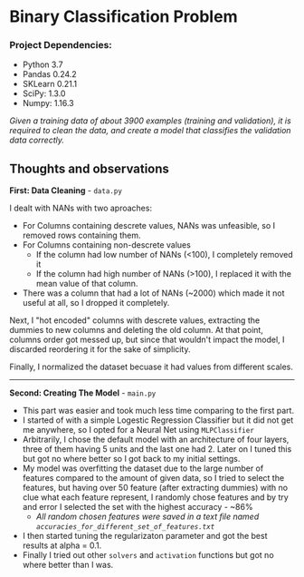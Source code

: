# Binary Classification Problem

### Project Dependencies:

- Python 3.7
- Pandas 0.24.2 
- SKLearn 0.21.1
- SciPy: 1.3.0
- Numpy: 1.16.3

*Given a training data of about 3900 examples (training and validation), it is required to clean the data, and create a model that classifies the validation data correctly.*

## Thoughts and observations

**First: Data Cleaning** - `data.py`

I dealt with NANs with two aproaches:

- For Columns containing descrete values, NANs was unfeasible, so I removed rows containing them.
- For Columns containing non-descrete values
	- If the column had low number of NANs (<100), I completely removed it
	- If the column had high number of NANs (>100), I replaced it with the mean value of that column.
- There was a column that had a lot of NANs (~2000) which made it not useful at all, so I dropped it completely.


Next, I "hot encoded" columns with descrete values, extracting the dummies to new columns and deleting the old column.
At that point, columns order got messed up, but since that wouldn't impact the model, I discarded reordering it for the sake of simplicity.

Finally, I normalized the dataset becuase it had values from different scales.

-------------

**Second: Creating The Model** - `main.py`

- This part was easier and took much less time comparing to the first part.
- I started of with a simple Logestic Regression Classifier but it did not get me anywhere, so I opted for a Neural Net using `MLPClassifier`
- Arbitrarily, I chose the default model with an architecture of four layers, three of them having 5 units and the last one had 2. Later on I tuned this but got no where better so I got back to my initial settings.
- My model was overfitting the dataset due to the large number of features compared to the amount of given data, so I tried to select the features, but having over 50 feature (after extracting dummies) with no clue what each feature represent, I randomly chose features and by try and error I selected the set with the highest accuracy - ~86%
	- *All random chosen features were saved in a text file named `accuracies_for_different_set_of_features.txt`*
- I then started tuning the regularizaton parameter and got the best results at alpha = 0.1.
- Finally I tried out other `solvers` and `activation` functions but got no where better than I was.
